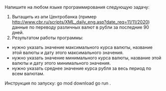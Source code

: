 Напишите на любом языке программирования следующую задачу:
1. Вытащить из апи Центробанка (пример http://www.cbr.ru/scripts/XML_daily_eng.asp?date_req=11/11/2020)
   данные по переводу различных валют в рубли за последние 90 дней.
2. Результатом работы программы:
- нужно указать значение максимального курса валюты, название этой валюты и дату этого максимального значения.
- нужно указать значение минимального курса валюты, название этой валюты и дату этого минимального значения.
- нужно указать среднее значение курса рубля за весь период по всем валютам.


Инструкция по запуску:
go mod download 
go run .



